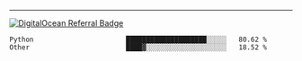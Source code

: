 ---
[![DigitalOcean Referral Badge](https://web-platforms.sfo2.digitaloceanspaces.com/WWW/Badge%203.svg)](https://www.digitalocean.com/?refcode=37fa54d82492&utm_campaign=Referral_Invite&utm_medium=Referral_Program&utm_source=badge)

<!--START_SECTION:waka-->

```text
Python                       ████████████████████░░░░░   80.62 %
Other                        ████▓░░░░░░░░░░░░░░░░░░░░   18.52 %
```

<!--END_SECTION:waka-->


[linkedin]: https://www.linkedin.com/in/mohamed-elh/

